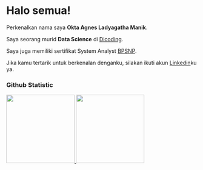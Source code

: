 # Halo semua! 

Perkenalkan nama saya **Okta Agnes Ladyagatha Manik**.<br>

Saya seorang murid **Data Science** di [Dicoding](https://www.dicoding.com/).<br>

Saya juga memiliki sertifikat System Analyst [BPSNP]( https://ditekindo.co.id/blog/biaya-sertifikasi-bnsp/).<br>

Jika kamu tertarik untuk berkenalan denganku, silakan ikuti akun [Linkedin](https://www.linkedin.com/in/oktaagnesmnk/)ku ya. 

### Github Statistic
<p align="left">
<a href="https://github.com/dimasmds">
  <img height="180em" src="https://github-readme-stats-eight-theta.vercel.app/api?username=dimasmds&show_icons=true&theme=algolia&include_all_commits=true&count_private=true"/>
  <img height="180em" src="https://github-readme-stats-eight-theta.vercel.app/api/top-langs/?username=dimasmds&layout=compact&langs_count=8&theme=algolia"/>
</a>
</p>

